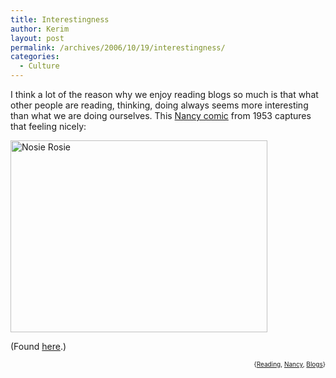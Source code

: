 ```yaml
---
title: Interestingness
author: Kerim
layout: post
permalink: /archives/2006/10/19/interestingness/
categories:
  - Culture
---
```

I think a lot of the reason why we enjoy reading blogs so much is that what other people are reading, thinking, doing always seems more interesting than what we are doing ourselves. This <a href="http://www.glyphjockey.com/nancy/nancy13.htm" onclick="_gaq.push(['_trackEvent', 'outbound-article', 'http://www.glyphjockey.com/nancy/nancy13.htm', 'Nancy comic']);" >Nancy comic</a> from 1953 captures that feeling nicely:

<a href="http://www.flickr.com/photos/kerim/274398551/" onclick="_gaq.push(['_trackEvent', 'outbound-article', 'http://www.flickr.com/photos/kerim/274398551/', '']);"  title="Photo Sharing"><img src="http://static.flickr.com/86/274398551_e7721bb9a2_o.png" width="411" height="307" alt="Nosie Rosie" /></a>

(Found <a href="http://www.boingboing.net/2006/10/19/nancy_and_sluggo_com.html" onclick="_gaq.push(['_trackEvent', 'outbound-article', 'http://www.boingboing.net/2006/10/19/nancy_and_sluggo_com.html', 'here']);" >here</a>.)  
<!-- technorati tags start -->

<div style="text-align:right;">
  <span style="font-size:x-small;">{<a href="http://www.technorati.com/tag/Reading" onclick="_gaq.push(['_trackEvent', 'outbound-article', 'http://www.technorati.com/tag/Reading', 'Reading']);"  rel="tag">Reading</a>, <a href="http://www.technorati.com/tag/Nancy" onclick="_gaq.push(['_trackEvent', 'outbound-article', 'http://www.technorati.com/tag/Nancy', 'Nancy']);"  rel="tag">Nancy</a>, <a href="http://www.technorati.com/tag/Blogs" onclick="_gaq.push(['_trackEvent', 'outbound-article', 'http://www.technorati.com/tag/Blogs', 'Blogs']);"  rel="tag">Blogs</a>}</span>


<!-- technorati tags end -->

